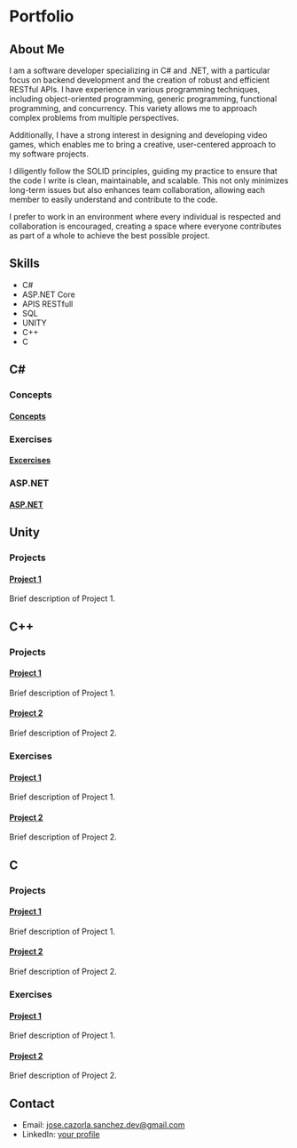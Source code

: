 # Portfolio

## About Me
I am a software developer specializing in C# and .NET, with a particular focus on backend development and the creation of robust and efficient RESTful APIs. I have experience in various programming techniques, including object-oriented programming, generic programming, functional programming, and concurrency. This variety allows me to approach complex problems from multiple perspectives.

Additionally, I have a strong interest in designing and developing video games, which enables me to bring a creative, user-centered approach to my software projects.

I diligently follow the SOLID principles, guiding my practice to ensure that the code I write is clean, maintainable, and scalable. This not only minimizes long-term issues but also enhances team collaboration, allowing each member to easily understand and contribute to the code.

I prefer to work in an environment where every individual is respected and collaboration is encouraged, creating a space where everyone contributes as part of a whole to achieve the best possible project.

## Skills
- C#
- ASP.NET Core
- APIS RESTfull
- SQL
- UNITY
- C++
- C

## C#
### Concepts
#### [Concepts](https://github.com/JoseDevP/Programming/tree/main/CS/Concepts)
### Exercises
#### [Excercises](https://github.com/JoseDevP/Programming/tree/main/CS/Exercise)
### ASP.NET
#### [ASP.NET](https://github.com/JoseDevP/Programming/tree/main/CS/ASP_NET_CORE)

## Unity
### Projects
#### [Project 1](https://github.com/username/project1)
Brief description of Project 1.

## C++
### Projects
#### [Project 1](https://github.com/username/project1)
Brief description of Project 1.

#### [Project 2](https://github.com/username/project2)
Brief description of Project 2.

### Exercises
#### [Project 1](https://github.com/username/project1)
Brief description of Project 1.

#### [Project 2](https://github.com/username/project2)
Brief description of Project 2.


## C
### Projects
#### [Project 1](https://github.com/username/project1)
Brief description of Project 1.

#### [Project 2](https://github.com/username/project2)
Brief description of Project 2.

### Exercises
#### [Project 1](https://github.com/username/project1)
Brief description of Project 1.

#### [Project 2](https://github.com/username/project2)
Brief description of Project 2.


## Contact
- Email: jose.cazorla.sanchez.dev@gmail.com
- LinkedIn: [your profile](www.linkedin.com/in/jose-cazorla-sanchez-028073291)
